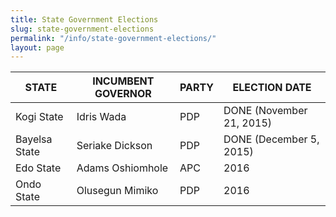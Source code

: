 ```yaml
---
title: State Government Elections
slug: state-government-elections
permalink: "/info/state-government-elections/"
layout: page
---
```


STATE | INCUMBENT GOVERNOR | PARTY |ELECTION DATE
------------------|------------------|------------------|------------------
Kogi State |Idris Wada | PDP | DONE (November 21, 2015)
Bayelsa State | Seriake Dickson | PDP | DONE (December 5, 2015)
Edo State | Adams Oshiomhole | APC | 2016
Ondo State | Olusegun Mimiko | PDP | 2016

